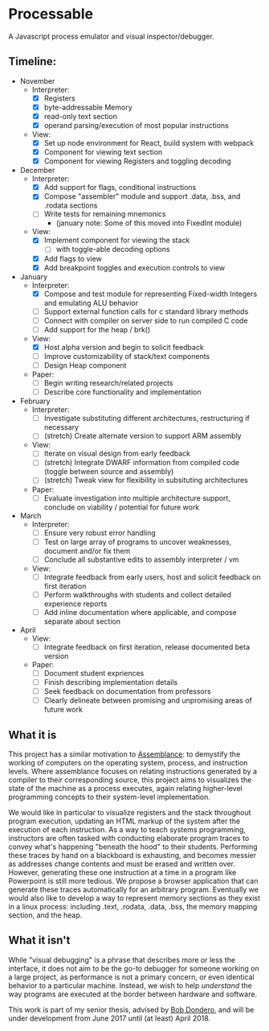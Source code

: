 # Processable
A Javascript process emulator and visual inspector/debugger.

## Timeline:
* November
  - Interpreter:
    - [x] Registers
    - [x] byte-addressable Memory
    - [x] read-only text section
    - [x] operand parsing/execution of most popular instructions
  - View:
    - [x] Set up node environment for React, build system with webpack 
    - [x] Component for viewing text section
    - [x] Component for viewing Registers and toggling decoding
* December
  - Interpreter:
    - [x] Add support for flags, conditional instructions
    - [x] Compose "assembler" module and support .data, .bss, and .rodata sections
    - [ ] Write tests for remaining mnemonics
      - (january note: Some of this moved into FixedInt module)
  - View:
    - [x] Implement component for viewing the stack 
      - [ ] with toggle-able decoding options
    - [x] Add flags to view
    - [x] Add breakpoint toggles and execution controls to view
* January
  - Interpreter:
    - [x] Compose and test module for representing Fixed-width Integers and emulating ALU behavior
    - [ ] Support external function calls for c standard library methods
    - [ ] Connect with compiler on server side to run compiled C code
    - [ ] Add support for the heap / brk()
  - View:
    - [x] Host alpha version and begin to solicit feedback
    - [ ] Improve customizability of stack/text components
    - [ ] Design Heap component
  - Paper:
    - [ ] Begin writing research/related projects
    - [ ] Describe core functionality and implementation
* February
  - Interpreter:
    - [ ] Investigate substituting different architectures, restructuring if necessary
    - [ ] (stretch) Create alternate version to support ARM assembly
  - View:
    - [ ] Iterate on visual design from early feedback
    - [ ] (stretch) Integrate DWARF information from compiled code (toggle between source and assembly)
    - [ ] (stretch) Tweak view for flexibility in subsituting architectures
  - Paper:
    - [ ] Evaluate investigation into multiple architecture support, conclude on viability / potential for future work
* March
  - Interpreter:
    - [ ] Ensure very robust error handling
    - [ ] Test on large array of programs to uncover weaknesses, document and/or fix them
    - [ ] Conclude all substantive edits to assembly interpreter / vm
  - View:
    - [ ] Integrate feedback from early users, host and solicit feedback on first iteration
    - [ ] Perform walkthroughs with students and collect detailed experience reports
    - [ ] Add inline documentation where applicable, and compose separate about section
* April
  - View:
    - [ ] Integrate feedback on first iteration, release documented beta version
  - Paper:
    - [ ] Document student expriences
    - [ ] Finish describing implementation details
    - [ ] Seek feedback on documentation from professors
    - [ ] Clearly delineate between promising and unpromising areas of future work 

## What it is
This project has a similar motivation to [Assemblance](http://github.com/rmw2/Assemblance): to demystify the working of computers on the operating system, process, and instruction levels.  Where assemblance focuses on relating instructions generated by a compiler to their corresponding source, this project aims to visualizes the state of the machine as a process executes, again relating higher-level programming concepts to their system-level implementation.

We would like in particular to visualize registers and the stack throughout program execution, updating an HTML markup of the system after the execution of each instruction.  As a way to teach systems programming, instructors are often tasked with conducting elaborate program traces to convey what's happening "beneath the hood" to their students.  Performing these traces by hand on a blackboard is exhausting, and becomes messier as addresses change contents and must be erased and written over.  However, generating these one instruction at a time in a program like Powerpoint is still more tedious.  We propose a browser application that can generate these traces automatically for an arbitrary program.  Eventually we would also like to develop a way to represent memory sections as they exist in a linux process: including .text, .rodata, .data, .bss, the memory mapping section, and the heap.

## What it isn't
While "visual debugging" is a phrase that describes more or less the interface, it does not aim to be the go-to debugger for someone working on a large project, as performance is not a primary concern, or even identical behavior to a particular machine.  Instead, we wish to help _understand_ the way programs are executed at the border between hardware and software. 

This work is part of my senior thesis, advised by [Bob Dondero](https://www.cs.princeton.edu/~rdondero/about.html), and will be under development from June 2017 until (at least) April 2018.
